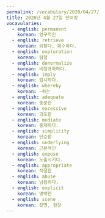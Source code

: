 ```yaml
---
permalink: /vocabulary/2020/04/27/
title: 2020년 4월 27일 단어장
vocavularies:
  - english: permanent
    korean: 영구적인
  - english: retrieve
    korean: 되찾다, 회수하다.
  - english: exploration
    korean: 탐험
  - english: denormalize
    korean: 비정규화하다.
  - english: imply
    korean: 암시하다.
  - english: whereby
    korean: ~하는
  - english: adequate
    korean: 충분한
  - english: excessive
    korean: 과도한
  - english: mediate
    korean: 중재하다.
  - english: simplicity
    korean: 단순함
  - english: underlying
    korean: 근본적인
  - english: expose
    korean: 노출시키다.
  - english: appropriate
    korean: 적절한
  - english: abuse
    korean: 남용하다.
  - english: explicit
    korean: 명백한
  - english: scene
    korean: 장면, 현장
---
```

